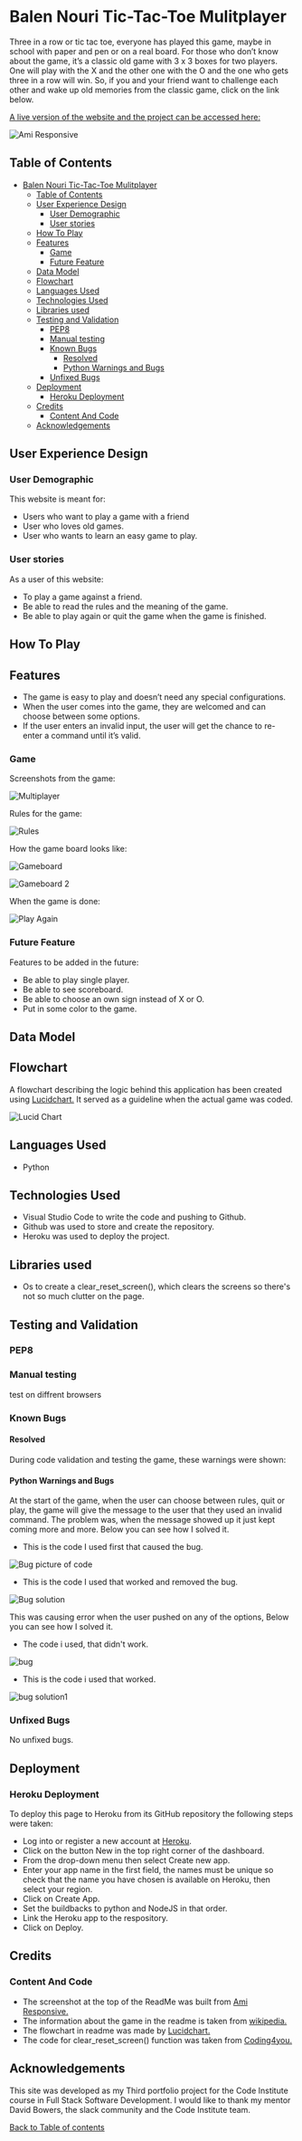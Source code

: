 # Balen Nouri Tic-Tac-Toe Mulitplayer

Three in a row or tic tac toe, everyone has played this game, maybe in school with paper and pen or on a real board.  For those who don’t know about the game, it’s a classic old game with 3 x 3 boxes for two players. One will play with the X and the other one with the O and the one who gets three in a row will win. So, if you and your friend want to challenge each other and wake up old memories from the classic game, click on the link below.

[A live version of the website and the project can be accessed here:]()

![Ami Responsive]()

## Table of Contents

- [Balen Nouri Tic-Tac-Toe Mulitplayer](#balen-nouri-tic-tac-toe-mulitplayer)
  - [Table of Contents](#table-of-contents)
  - [User Experience Design](#user-experience-design)
    - [User Demographic](#user-demographic)
    - [User stories](#user-stories)
  - [How To Play](#how-to-play)
  - [Features](#features)
    - [Game](#game)
    - [Future Feature](#future-feature)
  - [Data Model](#data-model)
  - [Flowchart](#flowchart)
  - [Languages Used](#languages-used)
  - [Technologies Used](#technologies-used)
  - [Libraries used](#libraries-used)
  - [Testing and Validation](#testing-and-validation)
    - [PEP8](#pep8)
    - [Manual testing](#manual-testing)
    - [Known Bugs](#known-bugs)
      - [Resolved](#resolved)
      - [Python Warnings and Bugs](#python-warnings-and-bugs)
    - [Unfixed Bugs](#unfixed-bugs)
  - [Deployment](#deployment)
    - [Heroku Deployment](#heroku-deployment)
  - [Credits](#credits)
    - [Content And Code](#content-and-code)
  - [Acknowledgements](#acknowledgements)

## User Experience Design

### User Demographic

This website is meant for:

- Users who want to play a game with a friend
- User who loves old games.
- User who wants to learn an easy game to play.

### User stories

As a user of this website:

- To play a game against a friend.
- Be able to read the rules and the meaning of the game.
- Be able to play again or quit the game when the game is finished.

## How To Play

## Features

- The game is easy to play and doesn’t need any special configurations.
- When the user comes into the game, they are welcomed and can choose between some options.
- If the user enters an invalid input, the user will get the chance to re-enter a command until it’s valid.

### Game

Screenshots from the game:

![Multiplayer](assets/readme/multiplaye-meny.png)

Rules for the game:

![Rules](assets/readme/rules-meny.png)

How the game board looks like:

![Gameboard](assets/readme/play-game.png)

![Gameboard 2](assets/readme/gameboard-two.png)

When the game is done:

![Play Again](assets/readme/play_again..png)

### Future Feature

Features to be added in the future:

- Be able to play single player.
- Be able to see scoreboard.
- Be able to choose an own sign instead of X or O.
- Put in some color to the game.

## Data Model

## Flowchart

A flowchart describing the logic behind this application has been created using [Lucidchart.](https://www.lucidchart.com/pages/landing?utm_source=google&utm_medium=cpc&utm_campaign=_chart_en_tier2_mixed_search_brand_exact_&km_CPC_CampaignId=1520850463&km_CPC_AdGroupID=57697288545&km_CPC_Keyword=lucidchart&km_CPC_MatchType=e&km_CPC_ExtensionID=&km_CPC_Network=g&km_CPC_AdPosition=&km_CPC_Creative=442433237648&km_CPC_TargetID=kwd-33511936169&km_CPC_Country=21003&km_CPC_Device=c&km_CPC_placement=&km_CPC_target=&gad_source=1&gclid=Cj0KCQiAhc-sBhCEARIsAOVwHuS-QAiBPSXj3yOMy75khyNm4_a4nkKCQMtc0JOHhSl6XZthZn-xZxoaAioqEALw_wcB) It served as a guideline when the actual game was coded.

![Lucid Chart](assets/readme/lucid-chart-2.png)

## Languages Used

- Python

## Technologies Used

- Visual Studio Code to write the code and pushing to Github.
- Github was used to store and create the repository.
- Heroku was used to deploy the project.

## Libraries used

- Os to create a clear_reset_screen(), which clears the screens so there's not so much clutter on the page.

## Testing and Validation

### PEP8

### Manual testing

test on diffrent browsers

### Known Bugs

#### Resolved

During code validation and testing the game, these warnings were shown:

#### Python Warnings and Bugs

At the start of the game, when the user can choose between rules, quit or play, the game will give the message to the user that they used an invalid command. The problem was, when the message showed up it just kept coming more and more. Below you can see how I solved it.

- This is the code I used first that caused the bug.

![Bug picture of code](assets/readme/bug-one-two.png)

- This is the code I used that worked and removed the bug.

![Bug solution](assets/readme/bug-one.png)

This was causing error when the user pushed on any of the options, Below you can see how I solved it.

- The code i used, that didn't work.

![bug](assets/readme/bug-two.png)

- This is the code i used that worked.

![bug solution1](assets/readme/bug-two-two.png)

### Unfixed Bugs

No unfixed bugs.

## Deployment

### Heroku Deployment

To deploy this page to Heroku from its GitHub repository the following steps were taken:

- Log into or register a new account at [Heroku](https://www.heroku.com/).
- Click on the button New in the top right corner of the dashboard.
- From the drop-down menu then select Create new app.
- Enter your app name in the first field, the names must be unique so check that the name you have chosen is available on Heroku, then select your region.
- Click on Create App.
- Set the buildbacks to python and NodeJS in that order.
- Link the Heroku app to the respository.
- Click on Deploy.

## Credits

### Content And Code

- The screenshot at the top of the ReadMe was built from [Ami Responsive.](https://ui.dev/amiresponsive)
- The information about the game in the readme is taken from [wikipedia.](https://sv.wikipedia.org/wiki/Tre_i_rad)
- The flowchart in readme was made by [Lucidchart.](https://www.lucidchart.com/pages/landing?utm_source=google&utm_medium=cpc&utm_campaign=_chart_en_tier2_mixed_search_brand_exact_&km_CPC_CampaignId=1520850463&km_CPC_AdGroupID=57697288545&km_CPC_Keyword=lucidchart&km_CPC_MatchType=e&km_CPC_ExtensionID=&km_CPC_Network=g&km_CPC_AdPosition=&km_CPC_Creative=442433237648&km_CPC_TargetID=kwd-33511936169&km_CPC_Country=21003&km_CPC_Device=c&km_CPC_placement=&km_CPC_target=&gad_source=1&gclid=Cj0KCQiAhc-sBhCEARIsAOVwHuS-QAiBPSXj3yOMy75khyNm4_a4nkKCQMtc0JOHhSl6XZthZn-xZxoaAioqEALw_wcB)
- The code for clear_reset_screen() function was taken from [Coding4you.](http://www.coding4you.at/inf_tag/beginners_python_cheat_sheet.pdf)

## Acknowledgements

This site was developed as my Third portfolio project for the Code Institute course in Full Stack Software Development. I would like to thank my mentor David Bowers, the slack community and the Code Institute team.

[Back to Table of contents](#balen-nouri-tic-tac-toe-mulitplayer)
